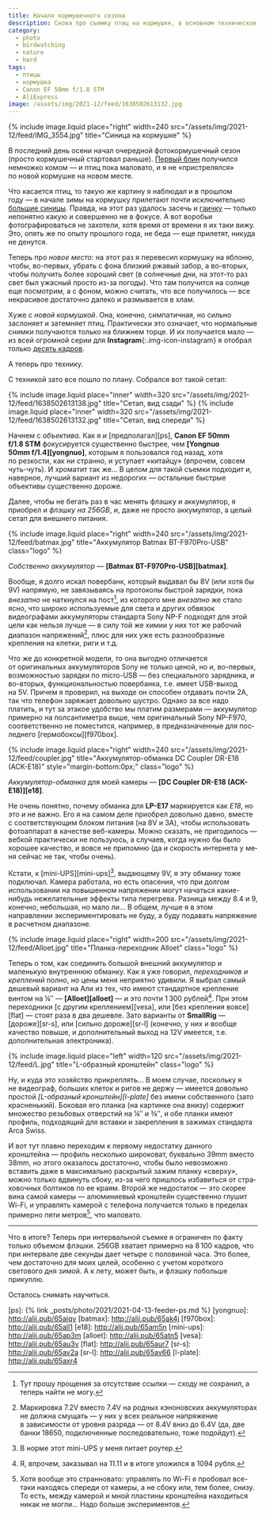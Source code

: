 ```yaml
---
title: Начало кормушечного сезона
description: Снова про съемку птиц на кормушке, в основном техническое
category:
  - photo
  - birdwatching
  - nature
  - hard
tags:
  - птицы
  - кормушка
  - Canon EF 50mm f/1.8 STM
  - AliExpress
image: /assets/img/2021-12/feed/1638502613132.jpg
---
```

{% include image.liquid place="right" width=240 src="/assets/img/2021-12/feed/IMG_3554.jpg" title="Синица на кормушке" %}

В последний день осени начал очередной фотокормушечный сезон (просто кормушечный стартовал раньше). [Первый блин][nat-day]
получился немножко комом — и птиц пока маловато, и я не «пристрелялся» по новой кормушке на новом месте.

Что касается птиц, то такую же картину я наблюдал и в прошлом году — в начале зимы на кормушку прилетают почти исключительно
[большие синицы][big-tit]. Правда, на этот раз удалось засечь и [гаичку][gaich] — только непонятно какую и совершенно не в фокусе.
А вот воробьи фотографироваться не захотели, хотя время от времени я их таки вижу.
Это, опять же по опыту прошлого года, не беда — еще прилетят, никуда не денутся.

Теперь про *новое место*: на этот раз я перевесил кормушку на яблоню, чтобы, во-первых, убрать с фона близкий ржавый забор,
а во-вторых, чтобы получить более хороший свет (в солнечные дни, на этот-то раз свет был ужасный просто из-за погоды).
Что там получится на солнце еще посмотрим, а с фоном, можно считать, что все получилось — все некрасивое достаточно далеко
и размывается в хлам.

Хуже с *новой кормушкой*. Она, конечно, симпатичная, но сильно заслоняет и затемняет птиц. Практически это означает, что
нормальные снимки получаются только на ближнем торце. И их получается мало — из всей огромной серии для **Instagram**{:.img-icon-instagram}
я отобрал только [десять кадров][insta].

А теперь про технику.

<!--more-->

С техникой зато все пошло по плану. Собрался вот такой сетап:

<div class="image-box">
{% include image.liquid place="inner" width=320 src="/assets/img/2021-12/feed/1638502613138.jpg" title="Сетап, вид сзади" %}
{% include image.liquid place="inner" width=320 src="/assets/img/2021-12/feed/1638502613132.jpg" title="Сетап, вид спереди" %}
</div>

Начнем с *объектива*. Как я и [предполагал][ps], **Canon EF 50mm f/1.8 STM** фокусируется существенно быстрее,
чем **[Yong­nuo 50mm f/1.4][yongnuo]**, которым я пользовался год назад, хотя по резкости, как ни странно,
и уступает «китайцу» (впрочем, совсем чуть-чуть). И хроматит так же... В це­лом для та­кой съемки подходит и,
наверное, лучший вариант из не­до­ро­гих — остальные быстрые объективы существенно дороже.

Далее, чтобы не бегать раз в час менять флэшку и аккумулятор, я приобрел и *флэшку на 256GB*, и, даже не прос­то ак­ку­му­ля­тор, а целый
сетап для внешнего питания.

{% include image.liquid place="right" width=240 src="/assets/img/2021-12/feed/batmax.jpg" title="Аккумулятор Batmax BT-F970Pro-USB"
   class="logo" %}

*Собственно аккумулятор* — **[Batmax BT-F970Pro-USB][batmax]**.

Вообще, я долго искал повербанк, который выдавал бы
8V (или хотя бы 9V) напрямую, не за­вя­зы­ва­ясь на про­то­ко­лы быстрой зарядки, пока *внезапно* не на­т­к­нул­ся на пост[^sorry], из ко­то­ро­го
мне *внезапно* же стало ясно, что широко используемые для света и других обвязок видеографами аккумуляторы стандарта
Sony NP-F подходят для этой цели как нельзя лучше — в силу той же химии у них тот же рабочий диапазон напряжений[^dia],
плюс для них уже есть разнообразные крепления на клет­ки, риги и т.д.

Что же до конкретной модели, то она выгодно отличается от оригинальных аккумуляторов Sony не толь­ко ценой, но и, во-первых,
возможностью зарядки по micro-USB — без спе­ци­аль­но­го зарядника, и во-вторых, функциональностью повербанка, т.е. имеет USB-выход на 5V.
Причем я проверил, на вы­хо­де он способен отдавать поч­ти 2A, так что телефон заряжает довольно шустро. Однако за все надо
платить, и тут за эта­кое удобство мы платим размерами — аккумулятор примерно на пол­сан­ти­мет­ра выше, чем оригинальный Sony NP-F970,
соответственно не по­мес­тит­ся, например, в пред­на­з­на­чен­ные для пос­лед­не­го [гермобоксы][f970box].

{% include image.liquid place="right" width=240 src="/assets/img/2021-12/feed/coupler.jpg" title="Аккумулятор-обманка DC Coup­ler DR-E18 (ACK-E18)"
   style="margin-bottom:0px;" class="logo" %}

*Аккумулятор-обманка* для моей камеры — **[DC Coup­ler DR-E18 (ACK-E18)][e18]**.

Не очень понятно, почему обманка для **LP-E17** маркируется как *E18*, но это и не важ­но. Его я на са­мом деле приобрел довольно давно,
вместе с со­от­вет­с­т­ву­ю­щим блоком питания (на 8V и 3A), чтобы использовать фотоаппарат в ка­чес­т­ве веб-камеры. Можно сказать, не при­го­ди­лось —
вебкой практически не поль­зу­юсь, а случаев, когда нуж­но бы было хорошее качество, и вовсе не при­пом­ню (да и скорость интернета
у ме­ня сейчас не так, чтобы очень).

Кстати, к [mini-UPS][mini-ups][^ups], выдающему 9V, я эту обманку тоже подключал. Камера работала, но есть опасения, что при долгом использовании
на повышенном напряжении могут начаться какие-нибудь нежелательные эффекты типа перегрева. Разница между 8.4 и 9, конечно, небольшая, но мало ли...
В общем, лучше я в этом направлении экспериментировать не буду, а буду подавать напряжение в расчетном диапазоне.

{% include image.liquid place="right" width=200 src="/assets/img/2021-12/feed/Alloet.jpg" title="Планка-переходник Alloet" class="logo" %}

Теперь о том, как соединить большой внешний аккумулятор и маленькую внутреннюю обманку. Как я уже говорил, *переходников и креплений*
полно, но цены меня неприятно удивили. Я выбрал самый дешевый вариант на Али из тех, что имеют стандартное крепление винтом на ¼″ —
**[Alloet][alloet]** — и это почти 1 300 рублей[^skid]. При этом переходники [с дру­гим креплением][vesa], или [без крепления вовсе][flat] —
стоят раза в два дешевле. Зато варианты от **Small­Rig** — [дороже][sr-s], или [сильно дороже][sr-l] (конечно, у них и вообще качество повыше,
и дополнительный выход на 12V имеется, т.е. дополнительная электроника).

{% include image.liquid place="left" width=120 src="/assets/img/2021-12/feed/L.jpg" title="L-образный кронштейн" class="logo" %}

Ну, и куда это хозяйство прикреплять... В моем случае, поскольку я не ви­део­граф, больших клеток и ригов не дер­жу — имеется довольно
простой *[L-образный кронштейн][l-plate]* без име­ни собственного (зато красненький). Боковая его планка (на кар­тин­ке она внизу) содержит множество
резьбовых отверстий на ¼″ и ⅜″, и обе планки имеют профиль, подходящий для встав­ки и закрепления в за­жи­мах стандарта Arca Swiss.

И вот тут плавно переходим к первому недостатку данного кронштейна — профиль несколько широковат, буквально 39mm вместо 38mm, но этого оказалось
достаточно, чтобы было невозможно вставить даже в максимально раскрытый зажим планку «сверху», можно только вдвинуть сбоку, из-за чего пришлось
избавиться от стра­хо­воч­ных болтиков по ее краям. Вто­рой же не­до­с­та­ток — это скорее вина самой ка­ме­ры — алюминиевый кронштейн существенно глушит
Wi-Fi, и управлять камерой с те­ле­фо­на получается только в пре­де­лах примерно пяти метров[^wifi], что маловато.

-----

Что в итоге? Теперь при интервальной съемке я ограничен по факту только объемом флэшки. 256GB хватает примерно на 8 100 кадров, что при ин­тер­ва­ле
две се­кун­ды дает четыре с по­ло­ви­ной часа. Это более, чем достаточно для мо­их целей, особенно с уче­том короткого светового дня зимой. А к ле­ту,
может быть, и флэшку побольше прикуплю.

Осталось снимать научиться.

[^sorry]: Тут прошу прощения за от­сут­с­т­вие ссыл­ки — сходу не со­хра­нил, а теперь найти не мо­гу.
[^dia]: Маркировка 7.2V вместо 7.4V на родных кэноновских аккумуляторах не должна смущать — у них у всех реальное напряжение в зависимости от уровня разряда — от 8.4V вниз до 6.4V (да, две банки 18650, подключенные последовательно, тоже подойдут).
[^ups]: В норме этот mini-UPS у меня питает роутер.
[^skid]: Я, впрочем, заказывал на 11.11 и в итоге уложился в 1094 рубля.
[^wifi]: Хотя вообще это странновато: управлять по Wi-Fi я пробовал все-таки находясь спереди от ка­ме­ры, а не сбо­ку или, тем более, снизу. То есть, между камерой и мной пластины кронштейна находиться никак не мог­ли... Надо больше экспериментов.

[nat-day]: https://www.inaturalist.org/calendar/shikhalev/2021/11/30
[big-tit]: https://www.inaturalist.org/observations/102275746
[gaich]: https://www.inaturalist.org/observations/102275748
[insta]: https://www.instagram.com/p/CW7GnZcqfLR/
[ps]: {% link _posts/photo/2021/2021-04-13-feeder-ps.md %}
[yongnuo]: http://alii.pub/65aiqy
[batmax]: http://alii.pub/65ak4j
[f970box]: http://alii.pub/65all1
[e18]: http://alii.pub/65am5n
[mini-ups]: http://alii.pub/65ap3m
[alloet]: http://alii.pub/65atn5
[vesa]: http://alii.pub/65au3v
[flat]: http://alii.pub/65aur7
[sr-s]: http://alii.pub/65av2a
[sr-l]: http://alii.pub/65av66
[l-plate]: http://alii.pub/65axr4
